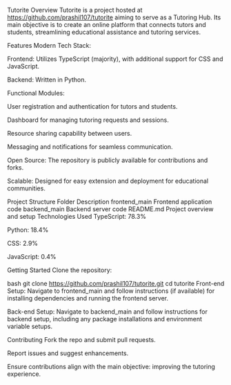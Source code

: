 Tutorite
Overview
Tutorite is a project hosted at https://github.com/prashil107/tutorite aiming to serve as a Tutoring Hub. Its main objective is to create an online platform that connects tutors and students, streamlining educational assistance and tutoring services.

Features
Modern Tech Stack:

Frontend: Utilizes TypeScript (majority), with additional support for CSS and JavaScript.

Backend: Written in Python.

Functional Modules:

User registration and authentication for tutors and students.

Dashboard for managing tutoring requests and sessions.

Resource sharing capability between users.

Messaging and notifications for seamless communication.

Open Source: The repository is publicly available for contributions and forks.

Scalable: Designed for easy extension and deployment for educational communities.

Project Structure
Folder	Description
frontend_main	Frontend application code
backend_main	Backend server code
README.md	Project overview and setup
Technologies Used
TypeScript: 78.3%

Python: 18.4%

CSS: 2.9%

JavaScript: 0.4%

Getting Started
Clone the repository:

bash
git clone https://github.com/prashil107/tutorite.git
cd tutorite
Front-end Setup:
Navigate to frontend_main and follow instructions (if available) for installing dependencies and running the frontend server.

Back-end Setup:
Navigate to backend_main and follow instructions for backend setup, including any package installations and environment variable setups.

Contributing
Fork the repo and submit pull requests.

Report issues and suggest enhancements.

Ensure contributions align with the main objective: improving the tutoring experience.
